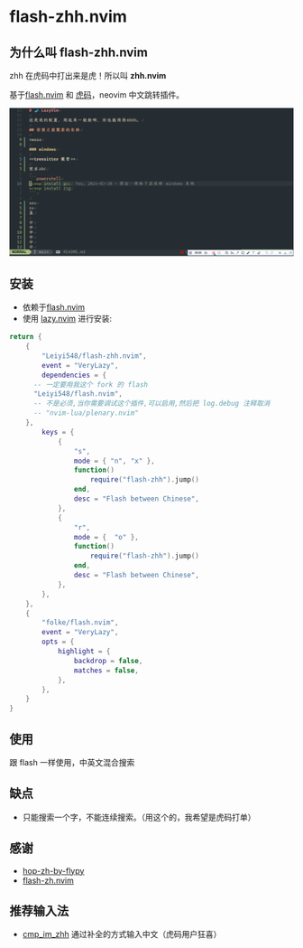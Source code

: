 # flash-zhh.nvim

## 为什么叫 flash-zhh.nvim

zhh 在虎码中打出来是虎！所以叫 **zhh.nvim**

基于[flash.nvim](https://github.com/Leiyi548/flash.nvim) 和 [虎码](https://tiger-code.com/)，neovim 中文跳转插件。

![虎码屏示 gif 图](./gif/PixPin_2024-03-31_18-05-48.gif)


## 安装

- 依赖于[flash.nvim](https://github.com/folke/flash.nvim)
- 使用 [lazy.nvim](https://github.com/{folke/lazy.nvim) 进行安装:

```lua
return {
	{
		"Leiyi548/flash-zhh.nvim",
		event = "VeryLazy",
		dependencies = {
      -- 一定要用我这个 fork 的 flash
      "Leiyi548/flash.nvim",
      -- 不是必须,当你需要调试这个插件,可以启用,然后把 log.debug 注释取消
      -- "nvim-lua/plenary.nvim"
    },
		keys = {
			{
				"s",
				mode = { "n", "x" },
				function()
					require("flash-zhh").jump()
				end,
				desc = "Flash between Chinese",
			},
			{
				"r",
				mode = {  "o" },
				function()
					require("flash-zhh").jump()
				end,
				desc = "Flash between Chinese",
			},
		},
	},
	{
		"folke/flash.nvim",
		event = "VeryLazy",
		opts = {
			highlight = {
				backdrop = false,
				matches = false,
			},
		},
    }
}
```

## 使用

跟 flash 一样使用，中英文混合搜索

## 缺点

- 只能搜索一个字，不能连续搜索。（用这个的，我希望是虎码打单）

## 感谢

- [hop-zh-by-flypy](https://github.com/zzhirong/hop-zh-by-flypy)
- [flash-zh.nvim](https://github.com/rain-zm/flash-zh)

## 推荐输入法

- [cmp_im_zhh](https://github.com/Leiyi548/cmp_im_zhh) 通过补全的方式输入中文（虎码用户狂喜）
